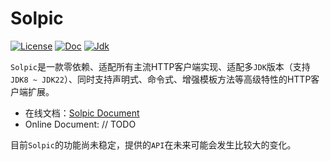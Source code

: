 # Solpic

[![License](https://img.shields.io/badge/license-MIT%20License-blue.svg)](https://github.com/zjcscut/solpic/blob/main/LICENSE)
[![Doc](https://img.shields.io/badge/doc-Document-brightgreen.svg)](https://project.vlts.cn)
[![Jdk](https://img.shields.io/badge/jdk-1.8+-yellow.svg)](https://openjdk.org)

`Solpic`是一款零依赖、适配所有主流HTTP客户端实现、适配多`JDK`版本（支持`JDK8 ~ JDK22`）、同时支持声明式、命令式、增强模板方法等高级特性的HTTP客户端扩展。

- 在线文档：[Solpic Document](https://project.vlts.cn)
- Online Document: // TODO

目前`Solpic`的功能尚未稳定，提供的`API`在未来可能会发生比较大的变化。